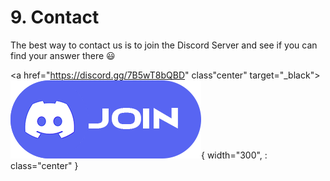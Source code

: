 # 9. Contact

The best way to contact us is to join the Discord Server and see if you can find your answer there 😃

<a href="https://discord.gg/7B5wT8bQBD" class"center" target="_black">![TexStudio](images/discord-logo.png){ width="300", : class="center" }</a>

